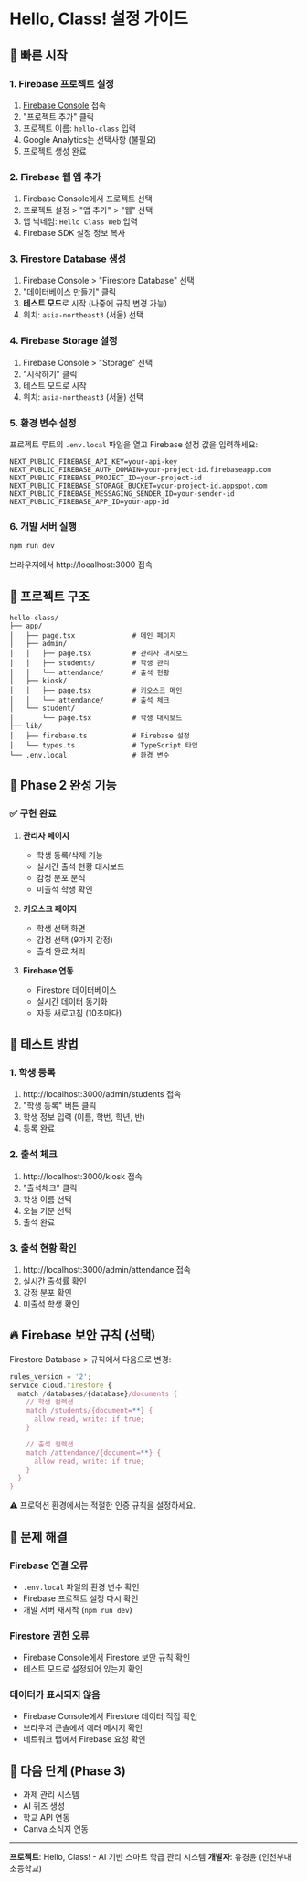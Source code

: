 # Hello, Class! 설정 가이드

## 🚀 빠른 시작

### 1. Firebase 프로젝트 설정

1. [Firebase Console](https://console.firebase.google.com) 접속
2. "프로젝트 추가" 클릭
3. 프로젝트 이름: `hello-class` 입력
4. Google Analytics는 선택사항 (불필요)
5. 프로젝트 생성 완료

### 2. Firebase 웹 앱 추가

1. Firebase Console에서 프로젝트 선택
2. 프로젝트 설정 > "앱 추가" > "웹" 선택
3. 앱 닉네임: `Hello Class Web` 입력
4. Firebase SDK 설정 정보 복사

### 3. Firestore Database 생성

1. Firebase Console > "Firestore Database" 선택
2. "데이터베이스 만들기" 클릭
3. **테스트 모드**로 시작 (나중에 규칙 변경 가능)
4. 위치: `asia-northeast3` (서울) 선택

### 4. Firebase Storage 설정

1. Firebase Console > "Storage" 선택
2. "시작하기" 클릭
3. 테스트 모드로 시작
4. 위치: `asia-northeast3` (서울) 선택

### 5. 환경 변수 설정

프로젝트 루트의 `.env.local` 파일을 열고 Firebase 설정 값을 입력하세요:

```env
NEXT_PUBLIC_FIREBASE_API_KEY=your-api-key
NEXT_PUBLIC_FIREBASE_AUTH_DOMAIN=your-project-id.firebaseapp.com
NEXT_PUBLIC_FIREBASE_PROJECT_ID=your-project-id
NEXT_PUBLIC_FIREBASE_STORAGE_BUCKET=your-project-id.appspot.com
NEXT_PUBLIC_FIREBASE_MESSAGING_SENDER_ID=your-sender-id
NEXT_PUBLIC_FIREBASE_APP_ID=your-app-id
```

### 6. 개발 서버 실행

```bash
npm run dev
```

브라우저에서 http://localhost:3000 접속

## 📁 프로젝트 구조

```
hello-class/
├── app/
│   ├── page.tsx              # 메인 페이지
│   ├── admin/
│   │   ├── page.tsx          # 관리자 대시보드
│   │   ├── students/         # 학생 관리
│   │   └── attendance/       # 출석 현황
│   ├── kiosk/
│   │   ├── page.tsx          # 키오스크 메인
│   │   └── attendance/       # 출석 체크
│   └── student/
│       └── page.tsx          # 학생 대시보드
├── lib/
│   ├── firebase.ts           # Firebase 설정
│   └── types.ts              # TypeScript 타입
└── .env.local                # 환경 변수
```

## 🎯 Phase 2 완성 기능

### ✅ 구현 완료

1. **관리자 페이지**
   - 학생 등록/삭제 기능
   - 실시간 출석 현황 대시보드
   - 감정 분포 분석
   - 미출석 학생 확인

2. **키오스크 페이지**
   - 학생 선택 화면
   - 감정 선택 (9가지 감정)
   - 출석 완료 처리

3. **Firebase 연동**
   - Firestore 데이터베이스
   - 실시간 데이터 동기화
   - 자동 새로고침 (10초마다)

## 🧪 테스트 방법

### 1. 학생 등록
1. http://localhost:3000/admin/students 접속
2. "학생 등록" 버튼 클릭
3. 학생 정보 입력 (이름, 학번, 학년, 반)
4. 등록 완료

### 2. 출석 체크
1. http://localhost:3000/kiosk 접속
2. "출석체크" 클릭
3. 학생 이름 선택
4. 오늘 기분 선택
5. 출석 완료

### 3. 출석 현황 확인
1. http://localhost:3000/admin/attendance 접속
2. 실시간 출석률 확인
3. 감정 분포 확인
4. 미출석 학생 확인

## 🔥 Firebase 보안 규칙 (선택)

Firestore Database > 규칙에서 다음으로 변경:

```javascript
rules_version = '2';
service cloud.firestore {
  match /databases/{database}/documents {
    // 학생 컬렉션
    match /students/{document=**} {
      allow read, write: if true;
    }

    // 출석 컬렉션
    match /attendance/{document=**} {
      allow read, write: if true;
    }
  }
}
```

⚠️ 프로덕션 환경에서는 적절한 인증 규칙을 설정하세요.

## 🐛 문제 해결

### Firebase 연결 오류
- `.env.local` 파일의 환경 변수 확인
- Firebase 프로젝트 설정 다시 확인
- 개발 서버 재시작 (`npm run dev`)

### Firestore 권한 오류
- Firebase Console에서 Firestore 보안 규칙 확인
- 테스트 모드로 설정되어 있는지 확인

### 데이터가 표시되지 않음
- Firebase Console에서 Firestore 데이터 직접 확인
- 브라우저 콘솔에서 에러 메시지 확인
- 네트워크 탭에서 Firebase 요청 확인

## 📝 다음 단계 (Phase 3)

- 과제 관리 시스템
- AI 퀴즈 생성
- 학교 API 연동
- Canva 소식지 연동

---

**프로젝트**: Hello, Class! - AI 기반 스마트 학급 관리 시스템
**개발자**: 유경윤 (인천부내초등학교)
